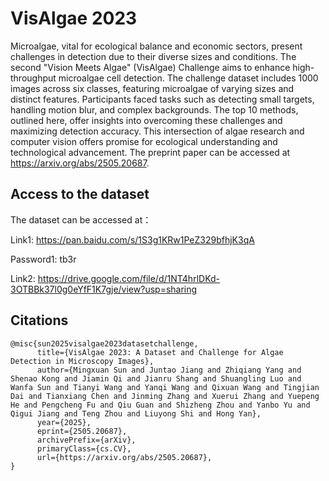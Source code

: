 # VisAlgae 2023

Microalgae, vital for ecological balance and economic sectors, present challenges in detection due to their diverse sizes and conditions. The second "Vision Meets Algae" (VisAlgae) Challenge aims to enhance high-throughput microalgae cell detection. The challenge dataset includes 1000 images across six classes, featuring microalgae of varying sizes and distinct features. Participants faced tasks such as detecting small targets, handling motion blur, and complex backgrounds. The top 10 methods, outlined here, offer insights into overcoming these challenges and maximizing detection accuracy. This intersection of algae research and computer vision offers promise for ecological understanding and technological advancement. The preprint paper can be accessed at https://arxiv.org/abs/2505.20687.

## Access to the dataset

The dataset can be accessed at：

Link1: https://pan.baidu.com/s/1S3g1KRw1PeZ329bfhjK3qA 

Password1: tb3r 

Link2: https://drive.google.com/file/d/1NT4hrlDKd-3OTBBk37l0g0eYfF1K7gje/view?usp=sharing


## Citations

``` 
@misc{sun2025visalgae2023datasetchallenge,
      title={VisAlgae 2023: A Dataset and Challenge for Algae Detection in Microscopy Images}, 
      author={Mingxuan Sun and Juntao Jiang and Zhiqiang Yang and Shenao Kong and Jiamin Qi and Jianru Shang and Shuangling Luo and Wanfa Sun and Tianyi Wang and Yanqi Wang and Qixuan Wang and Tingjian Dai and Tianxiang Chen and Jinming Zhang and Xuerui Zhang and Yuepeng He and Pengcheng Fu and Qiu Guan and Shizheng Zhou and Yanbo Yu and Qigui Jiang and Teng Zhou and Liuyong Shi and Hong Yan},
      year={2025},
      eprint={2505.20687},
      archivePrefix={arXiv},
      primaryClass={cs.CV},
      url={https://arxiv.org/abs/2505.20687}, 
}

